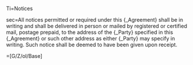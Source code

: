 Ti=Notices

sec=All notices permitted or required under this {_Agreement} shall be in writing and shall be delivered in person or mailed by registered or certified mail, postage prepaid, to the address of the {_Party} specified in this {_Agreement} or such other address as either {_Party} may specify in writing. Such notice shall be deemed to have been given upon receipt.

=[G/Z/ol/Base]
